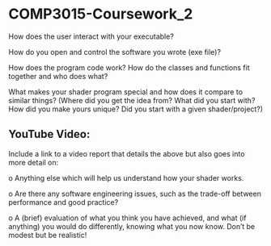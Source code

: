 # COMP3015-Coursework_2

How does the user interact with your executable?

How do you open and control the software you wrote (exe file)?

How does the program code work? How do the classes and functions fit together and who
does what?

What makes your shader program special and how does it compare to similar things?
(Where did you get the idea from? What did you start with? How did you make yours
unique? Did you start with a given shader/project?)

## YouTube Video:

Include a link to a video report that details the above but also goes into more detail on:

o Anything else which will help us understand how your shader works.

o Are there any software engineering issues, such as the trade-off between performance and good practice?

o A (brief) evaluation of what you think you have achieved, and what (if anything) you would do differently, knowing what you now know. Don’t be modest but be realistic!
